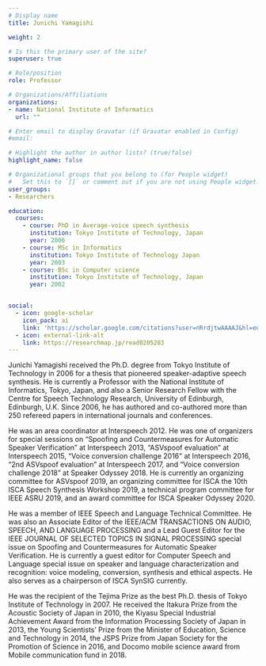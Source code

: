 ```yaml
---
# Display name
title: Junichi Yamagishi

weight: 2

# Is this the primary user of the site?
superuser: true

# Role/position
role: Professor

# Organizations/Affiliations
organizations:
- name: National Institute of Informatics
  url: ""

# Enter email to display Gravatar (if Gravatar enabled in Config)
#email: 

# Highlight the author in author lists? (true/false)
highlight_name: false

# Organizational groups that you belong to (for People widget)
#   Set this to `[]` or comment out if you are not using People widget.
user_groups:
- Researchers

education:
  courses:
    - course: PhD in Average-voice speech synthesis 
      institution: Tokyo Institute of Technology, Japan
      year: 2006
    - course: MSc in Informatics
      institution: Tokyo Institute of Technology Japan
      year: 2003
    - course: BSc in Computer science
      institution: Tokyo Institute of Technology, Japan
      year: 2002


social:
  - icon: google-scholar
    icon_pack: ai
    link: 'https://scholar.google.com/citations?user=nRrdjtwAAAAJ&hl=en&oi=ao'
  - icon: external-link-alt
    link: https://researchmap.jp/read0205283
---
```


Junichi Yamagishi received the Ph.D. degree from Tokyo Institute of Technology in 2006 for a thesis that pioneered speaker-adaptive speech synthesis. He is currently a Professor with the National Institute of Informatics, Tokyo, Japan, and also a Senior Research Fellow with the Centre for Speech Technology Research, University of Edinburgh, Edinburgh, U.K. Since 2006, he has authored and co-authored more than 250 refereed papers in international journals and conferences.

He was an area coordinator at Interspeech 2012. He was one of organizers for special sessions on “Spoofing and Countermeasures for Automatic Speaker Verification” at Interspeech 2013, “ASVspoof evaluation” at Interspeech 2015, “Voice conversion challenge 2016” at Interspeech 2016, “2nd ASVspoof evaluation” at Interspeech 2017, and “Voice conversion challenge 2018” at Speaker Odyssey 2018. He is currently an organizing committee for ASVspoof 2019, an organizing committee for ISCA the 10th ISCA Speech Synthesis Workshop 2019, a technical program committee for IEEE ASRU 2019, and an award committee for ISCA Speaker Odyssey 2020.

He was a member of IEEE Speech and Language Technical Committee. He was also an Associate Editor of the IEEE/ACM TRANSACTIONS ON AUDIO, SPEECH, AND LANGUAGE PROCESSING and a Lead Guest Editor for the IEEE JOURNAL OF SELECTED TOPICS IN SIGNAL PROCESSING special issue on Spoofing and Countermeasures for Automatic Speaker Verification. He is currently a guest editor for Computer Speech and Language special issue on speaker and language characterization and recognition: voice modeling, conversion, synthesis and ethical aspects. He also serves as a chairperson of ISCA SynSIG currently.

He was the recipient of the Tejima Prize as the best Ph.D. thesis of Tokyo Institute of Technology in 2007. He received the Itakura Prize from the Acoustic Society of Japan in 2010, the Kiyasu Special Industrial Achievement Award from the Information Processing Society of Japan in 2013, the Young Scientists’ Prize from the Minister of Education, Science and Technology in 2014, the JSPS Prize from Japan Society for the Promotion of Science in 2016, and Docomo mobile science award from Mobile communication fund in 2018.

